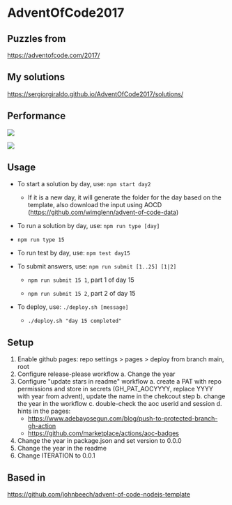 # AdventOfCode2017

## Puzzles from 

https://adventofcode.com/2017/

## My solutions

https://sergiorgiraldo.github.io/AdventOfCode2017/solutions/

## Performance

![](https://img.shields.io/badge/day%20📅-24-blue)
 
![](https://img.shields.io/badge/stars%20⭐-14-yellow)

## Usage

 - To start a solution by day, use: `npm start day2`

    - If it is a new day, it will generate the folder for the day based on the template, also download the input using AOCD (https://github.com/wimglenn/advent-of-code-data)

 - To run a solution by day, use: `npm run type [day]`

  - `npm run type 15`   

- To run test by day, use: `npm test day15`

- To submit answers, use: `npm run submit [1..25] [1|2]`

  - `npm run submit 15 1`, part 1 of day 15

  - `npm run submit 15 2`, part 2 of day 15

- To deploy, use: `./deploy.sh [message]` 

  - `./deploy.sh "day 15 completed"`

## Setup

1. Enable github pages: repo settings > pages > deploy from branch main, root
2. Configure release-please workflow
  a. Change the year   
3. Configure "update stars in readme" workflow
  a. create a PAT with repo permissions and store in secrets (GH_PAT_AOCYYYY, replace YYYY with year from advent), update the name in the chekcout step
  b. change the year in the workflow
  c. double-check the aoc userid and session
  d. hints in the pages:
   - https://www.adebayosegun.com/blog/push-to-protected-branch-gh-action
   - https://github.com/marketplace/actions/aoc-badges
4. Change the year in package.json and set version to 0.0.0
5. Change the year in the readme
6. Change ITERATION to 0.0.1

## Based in 

https://github.com/johnbeech/advent-of-code-nodejs-template
